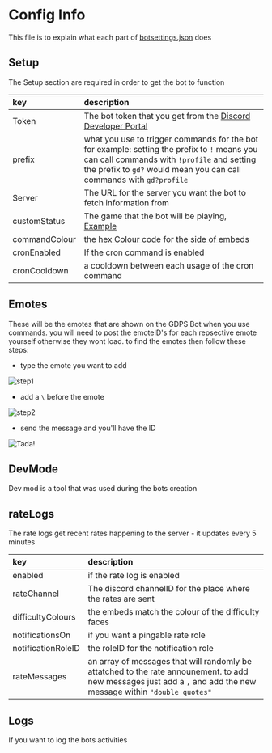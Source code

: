 # Config Info

This file is to explain what each part of [botsettings.json](/botsettings.json) does

## Setup

The Setup section are required in order to get the bot to function

| key | description |
|:----|:------------|
| Token | The bot token that you get from the [Discord Developer Portal](https://discord.com/developers/applications) |
| prefix | what you use to trigger commands for the bot for example: setting the prefix to `!` means you can call commands with `!profile` and setting the prefix to `gd?` would mean you can call commands with `gd?profile` |
| Server | The URL for the server you want the bot to fetch information from |
| customStatus | The game that the bot will be playing, [Example](https://media.discordapp.net/attachments/801840133355470888/809760190932320296/unknown.png) |
| commandColour | the [hex Colour code](https://htmlcolorcodes.com/) for the [side of embeds](https://media.discordapp.net/attachments/755460924000829460/809760764490547210/unknown.png) |
| cronEnabled | If the cron command is enabled |
| cronCooldown | a cooldown between each usage of the cron command |

## Emotes

These will be the emotes that are shown on the GDPS Bot when you use commands. you will need to post the emoteID's for each repsective emote yourself otherwise they wont load. to find the emotes then follow these steps:

- type the emote you want to add

![step1](https://cdn.discordapp.com/attachments/807260925589192705/809781120110821467/unknown.png)

- add a `\` before the emote

![step2](https://media.discordapp.net/attachments/807260925589192705/809781160053440552/unknown.png)

- send the message and you'll have the ID

![Tada!](https://media.discordapp.net/attachments/807260925589192705/809781723859910656/unknown.png)


## DevMode

Dev mod is a tool that was used during the bots creation

## rateLogs

The rate logs get recent rates happening to the server - it updates every 5 minutes 

| key | description |
|:----|:------------|
| enabled | if the rate log is enabled |
| rateChannel | The discord channelID for the place where the rates are sent |
| difficultyColours | the embeds match the colour of the difficulty faces |
| notificationsOn | if you want a pingable rate role |
| notificationRoleID | the roleID for the notification role |
| rateMessages| an array of messages that will randomly be attatched to the rate announement. to add new messages just add a `,` and add the new message within `"double quotes"`

## Logs

If you want to log the bots activities